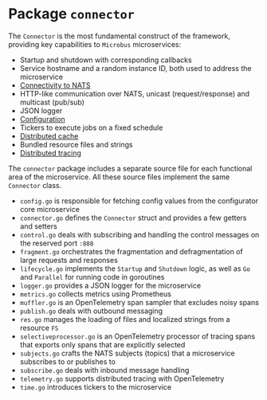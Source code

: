 # Package `connector`

The `Connector` is the most fundamental construct of the framework, providing key capabilities to `Microbus` microservices:

* Startup and shutdown with corresponding callbacks
* Service hostname and a random instance ID, both used to address the microservice
* [Connectivity to NATS](../tech/natsconnection.md)
* HTTP-like communication over NATS, unicast (request/response) and multicast (pub/sub)
* JSON logger
* [Configuration](../blocks/configuration.md)
* Tickers to execute jobs on a fixed schedule
* [Distributed cache](../blocks/distrib-cache.md)
* Bundled resource files and strings
* [Distributed tracing](../blocks/distrib-tracing.md)

The `connector` package includes a separate source file for each functional area of the microservice. All these source files implement the same `Connector` class.

* `config.go` is responsible for fetching config values from the configurator core microservice
* `connector.go` defines the `Connector` struct and provides a few getters and setters
* `control.go` deals with subscribing and handling the control messages on the reserved port `:888`
* `fragment.go` orchestrates the fragmentation and defragmentation of large requests and responses
* `lifecycle.go` implements the `Startup` and `Shutdown` logic, as well as `Go` and `Parallel` for running code in goroutines
* `logger.go` provides a JSON logger for the microservice
* `metrics.go` collects metrics using Prometheus
* `muffler.go` is an OpenTelemetry span sampler that excludes noisy spans
* `publish.go` deals with outbound messaging
* `res.go` manages the loading of files and localized strings from a resource `FS`
* `selectiveprocessor.go` is an OpenTelemetry processor of tracing spans that exports only spans that are explicitly selected
* `subjects.go` crafts the NATS subjects (topics) that a microservice subscribes to or publishes to
* `subscribe.go` deals with inbound message handling
* `telemetry.go` supports distributed tracing with OpenTelemetry
* `time.go` introduces tickers to the microservice
